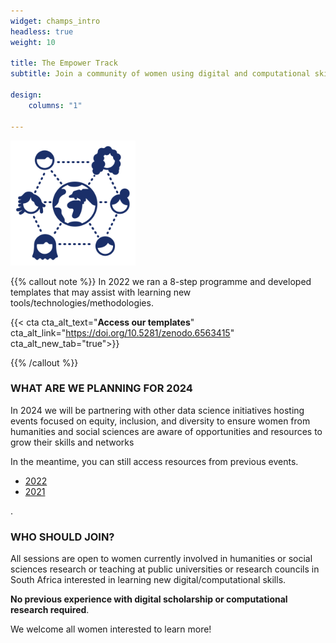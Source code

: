 ```yaml
---
widget: champs_intro
headless: true
weight: 10

title: The Empower Track
subtitle: Join a community of women using digital and computational skills in research and beyond!

design:
    columns: "1"

---
```


<img src="empower-icon.svg" width="200px">

{{% callout note %}}
In 2022 we ran a 8-step programme and developed templates that may assist with learning new tools/technologies/methodologies. 

{{< cta cta_alt_text="**Access our templates**" cta_alt_link="https://doi.org/10.5281/zenodo.6563415" cta_alt_new_tab="true">}}





{{% /callout %}}

### WHAT ARE WE PLANNING FOR 2024

In 2024 we will be partnering with other data science initiatives hosting events focused on equity, inclusion, and diversity to ensure women from humanities and social sciences are aware of opportunities and resources to grow their skills and networks

In the meantime, you can still access resources from previous events. 

- [2022](../empower2022)
- [2021](../empower2021)

.

### WHO SHOULD JOIN?

All sessions are open to women currently involved in humanities or social sciences research or teaching at public universities or research councils in South Africa interested in learning new digital/computational skills.

**No previous experience with digital scholarship or computational research required**.

We welcome all women interested to learn more!

